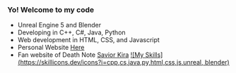 ### Yo! Welcome to my code
- Unreal Engine 5 and Blender
- Developing in C++, C#, Java, Python
- Web development in HTML, CSS, and Javascript
- Personal Website <a href="https://bjeker.github.io/ryan-bieker/">Here</a>
- Fan website of Death Note <a href="https://bjeker.github.io/savior-kira/">Savior Kira</a>
[![My Skills](https://skillicons.dev/icons?i=cpp,cs,java,py,html,css,js,unreal, blender)](https://skillicons.dev)
